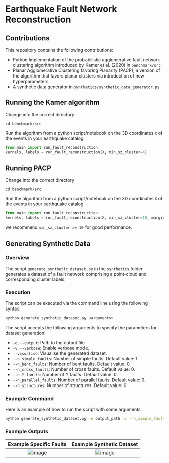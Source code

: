 # Earthquake Fault Network Reconstruction

## Contributions

This repository contains the following contributions:
* Python Implementation of the probabilistic agglomerative fault network clustering algorithm introduced by Kamer et al. (2020) in ```benchmark/src```
* Planar Agglomerative Clustering favoring Planarity (PACP), a version of the algorithm that favors planar clusters via introduction of new hyperparameters
* A synthetic data generator in ```synthetics/synthetic_data_generator.py```

## Running the Kamer algorithm

Change into the correct directory
```
cd benchmark/src
```

Run the algorithm from a python script/notebook on the 3D coordinates ```X``` of the events in your earthquake catalog
```python
from main import run_fault_reconstruction
kernels, labels = run_fault_reconstruction(X, min_sz_cluster=4)
```

## Running PACP

Change into the correct directory
```
cd benchmark/src
```

Run the algorithm from a python script/notebook on the 3D coordinates ```X``` of the events in your earthquake catalog
```python
from main import run_fault_reconstruction
kernels, labels = run_fault_reconstruction(X, min_sz_cluster=10, margin_scale=20, refit_kernels=True)
```
we recommend ```min_sz_cluster >= 10``` for good performance.


## Generating Synthetic Data

### Overview
The script `generate_synthetic_dataset.py` in the `synthetics` folder generates a dataset of a fault network comprising a point-cloud and corresponding cluster labels. 

### Execution
The script can be executed via the command line using the following syntax:

```sh
python generate_synthetic_dataset.py <arguments>
```

The script accepts the following arguments to specify the parameters for dataset generation:

- `-o`, `--output`: Path to the output file.
- `-v`, `--verbose`: Enable verbose mode.
- `--visualise`: Visualise the generated dataset.
- `--n_simple_faults`: Number of simple faults. Default value: 1.
- `--n_bent_faults`: Number of bent faults. Default value: 0.
- `--n_cross_faults`: Number of cross faults. Default value: 0.
- `--n_Y_faults`: Number of Y faults. Default value: 0.
- `--n_parallel_faults`: Number of parallel faults. Default value: 0.
- `--n_structures`: Number of structures. Default value: 0

### Example Command
Here is an example of how to run the script with some arguments:

```sh
python generate_synthetic_dataset.py -o output_path -v --n_simple_faults 3 --n_parallel_faults 3 --visualise
```

### Example Outputs

Example Specific Faults    |  Example Synthetic Dataset
:-------------------------:|:-------------------------:
![image](https://github.com/samhouliston/DSL_Quake_Fault_Reconstruction/assets/93288237/1adcd712-5bd8-46b2-b9be-fa631753af3e)  |  ![image](https://github.com/samhouliston/DSL_Quake_Fault_Reconstruction/assets/93288237/0707998d-b03a-47f9-af3d-f282f6d96f7c)


